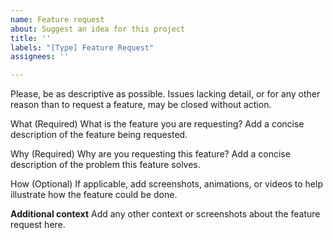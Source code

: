 ```yaml
---
name: Feature request
about: Suggest an idea for this project
title: ''
labels: "[Type] Feature Request"
assignees: ''

---
```


Please, be as descriptive as possible. Issues lacking detail, or for any other reason than to request a feature, may be closed without action.

What
(Required) What is the feature you are requesting?  Add a concise description of the feature being requested.

Why
(Required) Why are you requesting this feature?  Add a concise description of the problem this feature solves.

How
(Optional) If applicable, add screenshots, animations, or videos to help illustrate how the feature could be done.

**Additional context**
Add any other context or screenshots about the feature request here.
